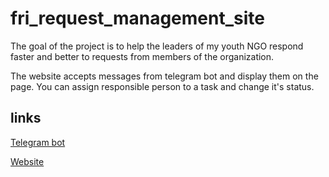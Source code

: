 # fri_request_management_site

The goal of the project is to help the leaders of my youth NGO respond faster and better to requests from members of the organization.

The website accepts messages from telegram bot and display them on the page. You can assign responsible person to a task and change it's status.

## links

[Telegram bot](t.me/FriRequestBot)

[Website](https://dashboard.heroku.com/apps/frirequestmanagementsite)
